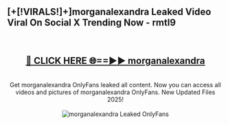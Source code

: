 <h2>[+[!VIRALS!]+]morganalexandra Leaked Video Viral On Social X Trending Now - rmtl9</h2>
<br>
<div align="center">
<h2><a href="https://libra.edu.pl?morganalexandra" rel="nofollow">🔴 CLICK HERE 🌐==►► morganalexandra</a></h2>
<br>
Get morganalexandra OnlyFans leaked all content. Now you can access all videos and pictures of morganalexandra OnlyFans. New Updated Files 2025!
<br>
<br>
<a href="https://libra.edu.pl?morganalexandra" rel="nofollow" data-target="animated-image.originalLink"><img src="https://i.ibb.co.com/WyWwxjT/player-gif2.gif" alt="morganalexandra Leaked OnlyFans" style="max-width: 100%; display: inline-block;" data-target="animated-image.originalImage"></a>
</div>
<br>